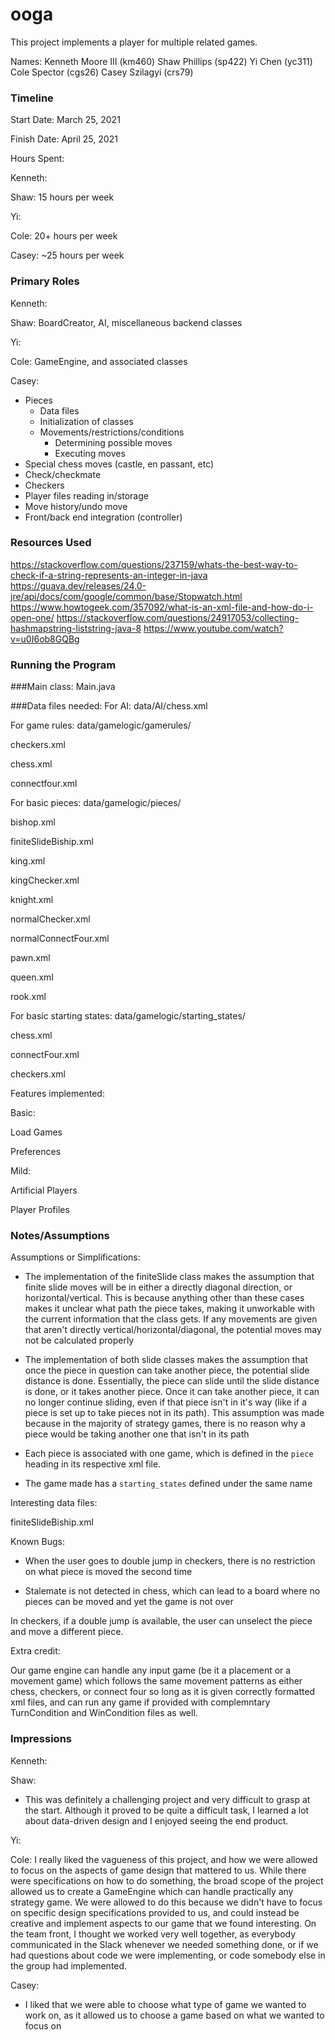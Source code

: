 ooga
====

This project implements a player for multiple related games.

Names:
Kenneth Moore III (km460)
Shaw Phillips (sp422)
Yi Chen (yc311)
Cole Spector (cgs26)
Casey Szilagyi (crs79)

### Timeline

Start Date: 
March 25, 2021

Finish Date: 
April 25, 2021

Hours Spent:

Kenneth: 

Shaw: 15 hours per week

Yi:

Cole: 20+ hours per week

Casey: ~25 hours per week

### Primary Roles

Kenneth:

Shaw: BoardCreator, AI, miscellaneous backend classes

Yi:

Cole: GameEngine, and associated classes

Casey:
  - Pieces
    - Data files
    - Initialization of classes
    - Movements/restrictions/conditions
      - Determining possible moves
      - Executing moves
  - Special chess moves (castle, en passant, etc)
  - Check/checkmate
  - Checkers
  - Player files reading in/storage
  - Move history/undo move
  - Front/back end integration (controller)


### Resources Used
https://stackoverflow.com/questions/237159/whats-the-best-way-to-check-if-a-string-represents-an-integer-in-java
https://guava.dev/releases/24.0-jre/api/docs/com/google/common/base/Stopwatch.html
https://www.howtogeek.com/357092/what-is-an-xml-file-and-how-do-i-open-one/
https://stackoverflow.com/questions/24917053/collecting-hashmapstring-liststring-java-8
https://www.youtube.com/watch?v=u0I6ob8GQBg

### Running the Program

###Main class:
Main.java

###Data files needed: 
For AI: 
data/AI/chess.xml

For game rules:
data/gamelogic/gamerules/

checkers.xml

chess.xml

connectfour.xml

For basic pieces:
data/gamelogic/pieces/

bishop.xml

finiteSlideBiship.xml

king.xml

kingChecker.xml

knight.xml

normalChecker.xml

normalConnectFour.xml

pawn.xml

queen.xml

rook.xml

For basic starting states:
data/gamelogic/starting_states/

chess.xml

connectFour.xml

checkers.xml

Features implemented:

Basic:

Load Games

Preferences

Mild:

Artificial Players

Player Profiles




### Notes/Assumptions

Assumptions or Simplifications:
-  The implementation of the finiteSlide class makes the assumption that finite slide moves will be in either a directly
diagonal direction, or horizontal/vertical. This is because anything other than these cases makes
it unclear what path the piece takes, making it unworkable with the current information that the
class gets. If any movements are given that aren't directly vertical/horizontal/diagonal, the potential 
   moves may not be calculated properly

- The implementation of both slide classes makes the assumption that once the piece in question can take
another piece, the potential slide distance is done. Essentially, the piece can slide until
  the slide distance is done, or it takes another piece. Once it can take another piece,
  it can no longer continue sliding, even if that piece isn't in it's way (like if a piece
  is set up to take pieces not in its path). This assumption was made because in the majority
  of strategy games, there is no reason why a piece would be taking another one that
  isn't in its path
  
- Each piece is associated with one game, which is defined in the ``piece`` heading in its respective xml file.

- The game made has a ``starting_states`` defined under the same name

Interesting data files:

finiteSlideBiship.xml

Known Bugs:
 - When the user goes to double jump in checkers, there is no restriction
on what piece is moved the second time
   
- Stalemate is not detected in chess, which can lead to a board where
no pieces can be moved and yet the game is not over


In checkers, if a double jump is available, the user can unselect the piece and move a different piece.

Extra credit:

Our game engine can handle any input game (be it a placement or a movement game) which follows the same movement patterns as either chess, checkers, or connect four so long as it is given correctly formatted xml files, and can run any game if provided with complemntary TurnCondition and WinCondition files as well.

### Impressions

Kenneth:

Shaw:
- This was definitely a challenging project and very difficult to grasp at the start. Although 
it proved to be quite a difficult task, I learned a lot about data-driven design and I enjoyed seeing 
   the end product.

Yi:

Cole: 
  I really liked the vagueness of this project, and how we were allowed to focus on the aspects of game design that mattered to us.  While there were specifications on how to do something, the broad scope of the project allowed us to create a GameEngine which can handle practically any strategy game.  We were allowed to do this because we didn't have to focus on specific design specifications provided to us, and could instead be creative and implement aspects to our game that we found interesting.  On the team front, I thought we worked very well together, as everybody communicated in the Slack whenever we needed something done, or if we had questions about code we were implementing, or code somebody else in the group had implemented.

Casey:
  - I liked that we were able to choose what type of game we wanted to work on,
as it allowed us to choose a game based on what we wanted to focus on
